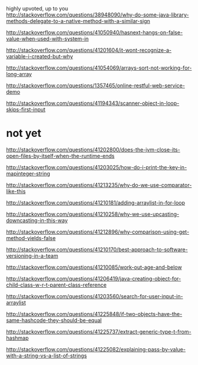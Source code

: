 highly upvoted, up to you http://stackoverflow.com/questions/38948090/why-do-some-java-library-methods-delegate-to-a-native-method-with-a-similar-sign

http://stackoverflow.com/questions/41050940/hasnext-hangs-on-false-value-when-used-with-system-in

http://stackoverflow.com/questions/41201604/it-wont-recognize-a-variable-i-created-but-why

http://stackoverflow.com/questions/41054069/arrays-sort-not-working-for-long-array

http://stackoverflow.com/questions/1357465/online-restful-web-service-demo

http://stackoverflow.com/questions/41194343/scanner-object-in-loop-skips-first-input

not yet
====

http://stackoverflow.com/questions/41202800/does-the-jvm-close-its-open-files-by-itself-when-the-runtime-ends

http://stackoverflow.com/questions/41203025/how-do-i-print-the-key-in-mapinteger-string

http://stackoverflow.com/questions/41213235/why-do-we-use-comparator-like-this

http://stackoverflow.com/questions/41210181/adding-arraylist-in-for-loop

http://stackoverflow.com/questions/41210258/why-we-use-upcasting-downcasting-in-this-way

http://stackoverflow.com/questions/41212896/why-comparison-using-get-method-yields-false

http://stackoverflow.com/questions/41210170/best-approach-to-software-versioning-in-a-team

http://stackoverflow.com/questions/41210085/work-out-age-and-below

http://stackoverflow.com/questions/41206419/java-creating-object-for-child-class-w-r-t-parent-class-reference

http://stackoverflow.com/questions/41203560/search-for-user-input-in-arraylist

http://stackoverflow.com/questions/41225848/if-two-objects-have-the-same-hashcode-they-should-be-equal

http://stackoverflow.com/questions/41225737/extract-generic-type-t-from-hashmap

http://stackoverflow.com/questions/41225082/explaining-pass-by-value-with-a-string-vs-a-list-of-strings
